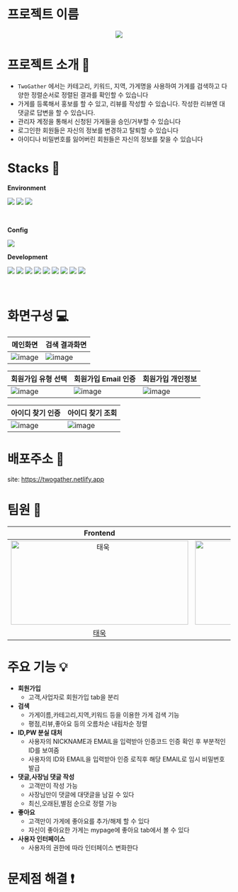 # 프로젝트 이름

<p align="center">
  <img src="https://github.com/TWOGATH3R/.github/assets/66842566/39335476-6b15-4ff3-be52-be5b47dbbd10">
</p>

# 프로젝트 소개 📓
- `TwoGather` 에서는 카테고리, 키워드, 지역, 가게명을 사용하여 가게를 검색하고 다양한 정렬순서로 정렬된 결과를 확인할 수 있습니다
- 가게를 등록해서 홍보를 할 수 있고, 리뷰를 작성할 수 있습니다. 작성한 리뷰엔 대댓글로 답변을 할 수 있습니다.
- 관리자 계정을 통해서 신청된 가게들을 승인/거부할 수 있습니다
- 로그인한 회원들은 자신의 정보를 변경하고 탈퇴할 수 있습니다
- 아이디나 비밀번호를 잃어버린 회원들은 자신의 정보를 찾을 수 있습니다

# Stacks :hammer:

<p><b>Environment</b></p>

<img src="https://img.shields.io/badge/visualstudiocode-007ACC?style=for-the-badge&logo=visualstudiocode&logoColor=white"></img>
<img src="https://img.shields.io/badge/git-F05032?style=for-the-badge&logo=git&logoColor=white"></img>
<img src="https://img.shields.io/badge/github-181717?style=for-the-badge&logo=github&logoColor=white"></img>

<br/>

<p><b>Config</b></p>

<img src="https://img.shields.io/badge/npm-CB3837?style=for-the-badge&logo=npm&logoColor=white"></img>
<br/>

<p><b>Development</b></p>

<img src="https://img.shields.io/badge/React-61DAFB?style=for-the-badge&logo=React&logoColor=white"></img>
<img src="https://img.shields.io/badge/typescript-3178C6?style=for-the-badge&logo=typescript&logoColor=white"></img>
<img src="https://img.shields.io/badge/JavaScript-F7DF1E?style=for-the-badge&logo=JavaScript&logoColor=white"></img>
<img src="https://img.shields.io/badge/html5-E34F26?style=for-the-badge&logo=html5&logoColor=white"></img>
<img src="https://img.shields.io/badge/css3-1572B6?style=for-the-badge&logo=css3&logoColor=white"></img>
<img src="https://img.shields.io/badge/reactrouter-CA4245?style=for-the-badge&logo=reactrouter&logoColor=white"></img>
<img src="https://img.shields.io/badge/axios-5A29E4?style=for-the-badge&logo=axios&logoColor=white"></img>
<img src="https://img.shields.io/badge/styledcomponents-DB7093?style=for-the-badge&logo=styledcomponents&logoColor=white"></img>
<img src="https://img.shields.io/badge/reactquery-FF4154?style=for-the-badge&logo=reactquery&logoColor=white"></img>

<br/>

# 화면구성 :computer:

|메인화면|검색 결과화면|
|---|---|
|![image](https://github.com/TWOGATH3R/twogather-web-frontend/assets/88264006/56f5213f-36f4-4d2f-bd5a-92b6ec01d52c)|![image](https://github.com/TWOGATH3R/twogather-web-frontend/assets/88264006/e947313e-a39e-4553-b2a6-ded4fdaa2a39)|

|회원가입 유형 선택|회원가입 Email 인증|회원가입 개인정보|
|---|---|---|
|![image](https://github.com/TWOGATH3R/twogather-web-frontend/assets/88264006/30e25001-5883-470b-8aed-94e6eec5e920)|![image](https://github.com/TWOGATH3R/twogather-web-frontend/assets/88264006/9d2b5df8-7c4f-4b3b-aa39-d7bbd1445be9)|![image](https://github.com/TWOGATH3R/twogather-web-frontend/assets/88264006/73265af6-4aab-489a-a8d4-43a0cf27399b)|

|아이디 찾기 인증|아이디 찾기 조회|
|---|---|
|![image](https://github.com/TWOGATH3R/twogather-web-frontend/assets/88264006/ab4a95d0-ad6f-4d55-beb5-e6ee120062b0)|![image](https://github.com/TWOGATH3R/twogather-web-frontend/assets/88264006/50e3de2c-d2c9-4ed4-9723-fe36c16f9d7c)|

# 배포주소 📎

site: https://twogather.netlify.app

# 팀원 :two_men_holding_hands:
| Frontend | Frontend | Frontend |
| :-----: | :-----: | :-----: |
| <img src="https://github.com/TWOGATH3R/.github/assets/66842566/f85e58c9-126d-4710-9253-269bc77e0bf8" width=400px height=190px alt="태욱"/> | <img src="https://github.com/TWOGATH3R/.github/assets/66842566/5c881f2e-c0a8-43dd-a301-51865d24deac" width=400px height=190px  alt="예정"> | <img src="https://avatars.githubusercontent.com/u/67773009?v=4" width=400px height=190px  alt="예찬"> |
|                    [태욱](https://github.com/taewok)                            |                          [예정](https://github.com/bananana0118)                 |    [예찬](https://github.com/eunyechan)                 |                      

# 주요 기능 :bulb: 
- <b>회원가입</b>
  - 고객,사업자로 회원가입 tab을 분리
- <b>검색</b>
  - 가게이름,카테고리,지역,키워드 등을 이용한 가게 검색 기능
  - 평점,리뷰,좋아요 등의 오름차순 내림차순 정렬
- <b>ID,PW 분실 대처</b>
  - 사용자의 NICKNAME과 EMAIL을 입력받아 인증코드 인증 확인 후 부분적인 ID를 보여줌
  - 사용자의 ID와 EMAIL을 입력받아 인증 로직후 해당 EMAIL로 임시 비밀번호 발급
- <b>댓글,사장님 댓글 작성</b>
  - 고객만이 작성 가능
  - 사장님만이 댓글에 대댓글을 남길 수 있다
  - 최신,오래된,별점 순으로 정렬 가능
- <b>좋아요</b>
  - 고객만이 가게에 좋아요를 추가/해제 할 수 있다
  - 자신이 좋아요한 가게는 mypage에 좋아요 tab에서 볼 수 있다
- <b>사용자 인터페이스</b>
  - 사용자의 권한에 따라 인터페이스 변화한다   

# 문제점 해결 ❗




